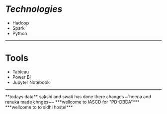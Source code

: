 # *Technologies*

- Hadoop
- Spark
- Python

--------------

#  **Tools** 

- Tableau
- Power BI
- Jupyter Notebook
<hr/>
**todays data**
sakshi and swati has done there changes
~`heena and renuka made chnges~~
***wellcome to IASCD for "PD-DBDA"***
***wellcome to to sidhi hostel***

